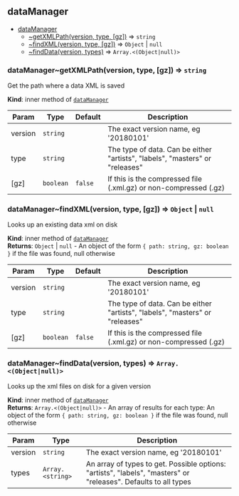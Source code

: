 <a name="module_dataManager"></a>

## dataManager

* [dataManager](#module_dataManager)
    * [~getXMLPath(version, type, [gz])](#module_dataManager..getXMLPath) ⇒ <code>string</code>
    * [~findXML(version, type, [gz])](#module_dataManager..findXML) ⇒ <code>Object</code> \| <code>null</code>
    * [~findData(version, types)](#module_dataManager..findData) ⇒ <code>Array.&lt;(Object\|null)&gt;</code>

<a name="module_dataManager..getXMLPath"></a>

### dataManager~getXMLPath(version, type, [gz]) ⇒ <code>string</code>
Get the path where a data XML is saved

**Kind**: inner method of [<code>dataManager</code>](#module_dataManager)  

| Param | Type | Default | Description |
| --- | --- | --- | --- |
| version | <code>string</code> |  | The exact version name, eg '20180101' |
| type | <code>string</code> |  | The type of data. Can be either "artists", "labels", "masters" or "releases" |
| [gz] | <code>boolean</code> | <code>false</code> | If this is the compressed file (.xml.gz) or non-compressed (.gz) |

<a name="module_dataManager..findXML"></a>

### dataManager~findXML(version, type, [gz]) ⇒ <code>Object</code> \| <code>null</code>
Looks up an existing data xml on disk

**Kind**: inner method of [<code>dataManager</code>](#module_dataManager)  
**Returns**: <code>Object</code> \| <code>null</code> - An object of the form `{ path: string, gz: boolean }`if the file was found, null otherwise  

| Param | Type | Default | Description |
| --- | --- | --- | --- |
| version | <code>string</code> |  | The exact version name, eg '20180101' |
| type | <code>string</code> |  | The type of data. Can be either "artists", "labels", "masters" or "releases" |
| [gz] | <code>boolean</code> | <code>false</code> | If this is the compressed file (.xml.gz) or non-compressed (.gz) |

<a name="module_dataManager..findData"></a>

### dataManager~findData(version, types) ⇒ <code>Array.&lt;(Object\|null)&gt;</code>
Looks up the xml files on disk for a given version

**Kind**: inner method of [<code>dataManager</code>](#module_dataManager)  
**Returns**: <code>Array.&lt;(Object\|null)&gt;</code> - An array of results for each type:An object of the form `{ path: string, gz: boolean }` if the file was found,null otherwise  

| Param | Type | Description |
| --- | --- | --- |
| version | <code>string</code> | The exact version name, eg '20180101' |
| types | <code>Array.&lt;string&gt;</code> | An array of types to get. Possible options: "artists", "labels", "masters" or "releases".  Defaults to all types |


